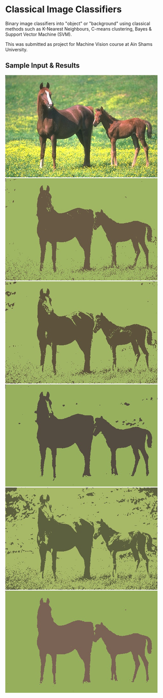 # Classical Image Classifiers
Binary image classifiers into "object" or "background" using classical methods such as K-Nearest Neighbours, C-means clustering, Bayes &amp; Support Vector Machine (SVM). 

This was submitted as project for Machine Vision course at Ain Shams University.

## Sample Input & Results
![Original](/TestingImageswithResults/9.jpg)
![NN](/TestingImageswithResults/9_1nn.jpg)
![5NN](/TestingImageswithResults/9_5nn.jpg)
![Bayes](/TestingImageswithResults/9_bayes.jpg)
![Cmeans](/TestingImageswithResults/9_cm_iter_20.jpg)
![SVM](/TestingImageswithResults/9_svm.jpeg)
